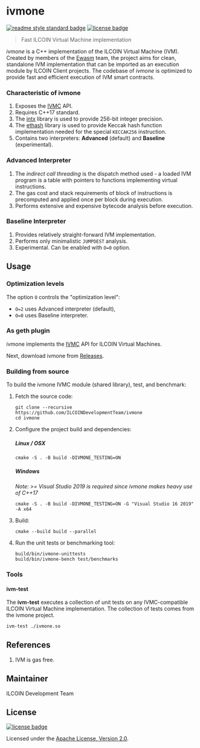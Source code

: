 # ivmone

[![readme style standard badge]][standard readme]
[![license badge]][Apache License, Version 2.0]

> Fast ILCOIN Virtual Machine implementation

_ivmone_ is a C++ implementation of the ILCOIN Virtual Machine (IVM).
Created by members of the [Ewasm] team, the project aims for clean, standalone IVM implementation
that can be imported as an execution module by ILCOIN Client projects.
The codebase of _ivmone_ is optimized to provide fast and efficient execution of IVM smart contracts.

### Characteristic of ivmone

1. Exposes the [IVMC] API.
2. Requires C++17 standard.
3. The [intx] library is used to provide 256-bit integer precision.
4. The [ethash] library is used to provide Keccak hash function implementation
   needed for the special `KECCAK256` instruction.
5. Contains two interpreters: **Advanced** (default) and **Baseline** (experimental).

### Advanced Interpreter

1. The _indirect call threading_ is the dispatch method used -
   a loaded IVM program is a table with pointers to functions implementing virtual instructions.
2. The gas cost and stack requirements of block of instructions is precomputed
   and applied once per block during execution.
3. Performs extensive and expensive bytecode analysis before execution.

### Baseline Interpreter

1. Provides relatively straight-forward IVM implementation.
2. Performs only minimalistic `JUMPDEST` analysis.
3. Experimental. Can be enabled with `O=0` option.


## Usage

### Optimization levels

The option `O` controls the "optimization level":
- `O=2` uses Advanced interpreter (default),
- `O=0` uses Baseline interpreter.

### As geth plugin

ivmone implements the [IVMC] API for ILCOIN Virtual Machines.

Next, download ivmone from [Releases].

### Building from source
To build the ivmone IVMC module (shared library), test, and benchmark:

1. Fetch the source code:
   ```
   git clone --recursive https://github.com/ILCOINDevelopmentTeam/ivmone
   cd ivmone
   ```

2. Configure the project build and dependencies:
   ##### Linux / OSX
   ```
   cmake -S . -B build -DIVMONE_TESTING=ON
   ```

   ##### Windows
   *Note: >= Visual Studio 2019 is required since ivmone makes heavy use of C++17*
   ```
   cmake -S . -B build -DIVMONE_TESTING=ON -G "Visual Studio 16 2019" -A x64
   ```

3. Build:
   ```
   cmake --build build --parallel
   ```


3. Run the unit tests or benchmarking tool:
   ```
   build/bin/ivmone-unittests
   build/bin/ivmone-bench test/benchmarks
   ```
### Tools

#### ivm-test

The **ivm-test** executes a collection of unit tests on
any IVMC-compatible ILCOIN Virtual Machine implementation.
The collection of tests comes from the ivmone project.

```bash
ivm-test ./ivmone.so
```

## References

1. IVM is gas free.

## Maintainer

ILCOIN Development Team

## License

[![license badge]][Apache License, Version 2.0]

Licensed under the [Apache License, Version 2.0].


[@chfast]: https://github.com/chfast
[appveyor]: https://ci.appveyor.com/project/chfast/ivmone/branch/master
[Apache License, Version 2.0]: LICENSE
[ILCOIN]: https://ilcoincrypto.com/
[IVMC]: https://github.com/ILCOINDevelopmentTeam/ivmc
[Ewasm]: https://github.com/ewasm
[intx]: https://github.com/chfast/intx
[ethash]: https://github.com/chfast/ethash
[Releases]: https://github.com/ILCOINDevelopmentTeam/ivmone/releases
[standard readme]: https://github.com/RichardLitt/standard-readme

[appveyor badge]: https://img.shields.io/appveyor/ci/chfast/ivmone/master.svg?logo=appveyor
[license badge]: https://img.shields.io/github/license/ethereum/ivmone.svg?logo=apach
[readme style standard badge]: https://img.shields.io/badge/readme%20style-standard-brightgreen.svg
